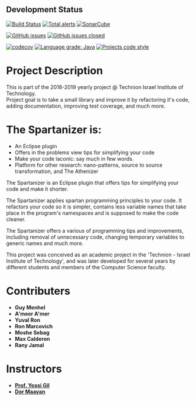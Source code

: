 ## Development Status
[![Build Status](https://travis-ci.org/TechnionYP5779/team4.svg?branch=master)](https://travis-ci.org/TechnionYP5779/team4)
[![Total alerts](https://img.shields.io/lgtm/alerts/g/TechnionYP5779/team4.svg?logo=lgtm&logoWidth=18)](https://lgtm.com/projects/g/TechnionYP5779/team4/alerts/)
[![SonarCube](https://sonarcloud.io/api/project_badges/measure?project=team4project&metric=alert_status)](https://sonarcloud.io/dashboard?id=team4project)

[![GitHub issues](https://img.shields.io/github/issues/TechnionYP5779/team4.svg)](https://github.com/TechnionYP5779/team5/issues)
[![GitHub issues closed](https://img.shields.io/github/issues-closed-raw/TechnionYP5779/team4.svg?maxAge=100)](https://github.com/TechnionYP5779/team4/issues?q=is%3Aissue+is%3Aclosed)

[![codecov](https://codecov.io/gh/TechnionYP5779/team4/branch/master/graph/badge.svg)](https://codecov.io/gh/TechnionYP5779/team4)
[![Language grade: Java](https://img.shields.io/lgtm/grade/java/g/TechnionYP5779/team4.svg?logo=lgtm&logoWidth=18)](https://lgtm.com/projects/g/TechnionYP5779/team4/context:java)
[![Projects code style](https://img.shields.io/badge/code%20style-spartanized-blue.svg)]()


# Project Description
This is part of the 2018-2019 yearly project @ Technion Israel Institute of Technology.\
Project goal is to take a small library and improve it by refactoring it's code, adding documentation, improving test coverage, and much more.

# <a name="introduction"></a>The Spartanizer is:
- An Eclipse plugin
- Offers in the problems view tips for simplifying your code 
- Make your code laconic: say much in few words.
- Platform for other research: nano-patterns, source to source transformation, and The Athenizer

The Spartanizer is an Eclipse plugin that offers tips for simplifying your code and make it shorter.

The Spartanizer applies spartan programming principles to your code. It refactors your code so it is simpler, contains less variable names that take place in the program's namespaces and is supposed to make the code cleaner.

The Spartanizer offers a various of programming tips and improvements, including removal of unnecessary code, changing temporary variables to generic names and much more.

This project was conceived as an academic project in the 'Technion - Israel Institute of Technology', and was later developed for several years by different students and members of the Computer Science faculty.

# Contributers
* **Guy Menhel**
* **A'meer A'mer**
* **Yuval Ron**
* **Ron Marcovich**
* **Moshe Sebag**
* **Max Calderon**
* **Rany Jamal**

# Instructors
* [**Prof. Yossi Gil**](https://github.com/yossigil/)
* [**Dor Maayan**](https://github.com/dormaayan/)



